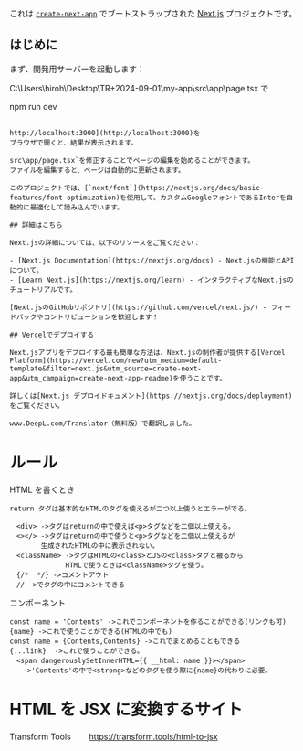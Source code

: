 これは [`create-next-app`](https://github.com/vercel/next.js/tree/canary/packages/create-next-app) でブートストラップされた [Next.js](https://nextjs.org/) プロジェクトです。

## はじめに

まず、開発用サーバーを起動します：

C:\Users\hiroh\Desktop\TR+2024-09-01\my-app\src\app\page.tsx で

<!-- bash -->

npm run dev

<!-- # または

yarn dev

# または

pnpm dev

# または

bun dev -->

```

http://localhost:3000](http://localhost:3000)を
ブラウザで開くと、結果が表示されます。

src\app/page.tsx`を修正することでページの編集を始めることができます。
ファイルを編集すると、ページは自動的に更新されます。

このプロジェクトでは、[`next/font`](https://nextjs.org/docs/basic-features/font-optimization)を使用して、カスタムGoogleフォントであるInterを自動的に最適化して読み込んでいます。

## 詳細はこちら

Next.jsの詳細については、以下のリソースをご覧ください：

- [Next.js Documentation](https://nextjs.org/docs) - Next.jsの機能とAPIについて。
- [Learn Next.js](https://nextjs.org/learn) - インタラクティブなNext.jsのチュートリアルです。

[Next.jsのGitHubリポジトリ](https://github.com/vercel/next.js/) - フィードバックやコントリビューションを歓迎します！

## Vercelでデプロイする

Next.jsアプリをデプロイする最も簡単な方法は、Next.jsの制作者が提供する[Vercel Platform](https://vercel.com/new?utm_medium=default-template&filter=next.js&utm_source=create-next-app&utm_campaign=create-next-app-readme)を使うことです。

詳しくは[Next.js デプロイドキュメント](https://nextjs.org/docs/deployment)をご覧ください。

www.DeepL.com/Translator（無料版）で翻訳しました。
```

# ルール

HTML を書くとき

```
return タグは基本的なHTMLのタグを使えるが二つ以上使うとエラーがでる。

　<div> ->タグはreturnの中で使えば<p>タグなどを二個以上使える。
　<></> ->タグはreturnの中で使うと<p>タグなどを二個以上使えるが
　      生成されたHTMLの中に表示されない。
　<className> ->タグはHTMLの<class>とJSの<class>タグと被るから
　            HTMLで使うときは<className>タグを使う。
　{/*  */} ->コメントアウト
　// ->でタグの中にコメントできる
```

コンポーネント

```
const name = 'Contents' ->これでコンポーネントを作ることができる(リンクも可)
{name} ->これで使うことができる(HTMLの中でも)
const name = {Contents,Contents} ->これでまとめることもできる
{...link}  ->これで使うことができる。
　<span dangerouslySetInnerHTML={{ __html: name }}></span>
　　->'Contents'の中で<strong>などのタグを使う際に{name}の代わりに必要。
```

# HTML を JSX に変換するサイト

Transform Tools 　　https://transform.tools/html-to-jsx
